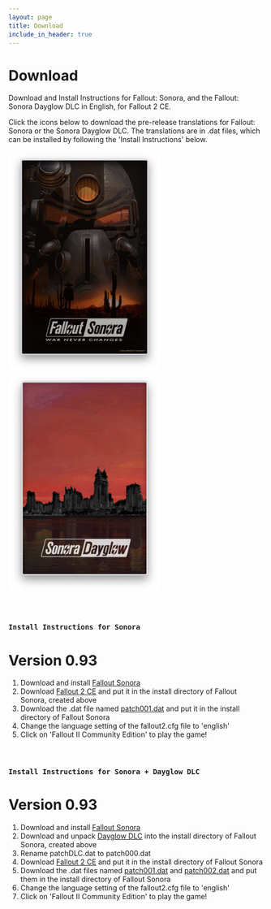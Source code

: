 ```yaml
---
layout: page
title: Download
include_in_header: true
---
```


# Download
Download and Install Instructions for Fallout: Sonora, and the Fallout: Sonora Dayglow DLC in English, for Fallout 2 CE.

Click the icons below to download the pre-release translations for Fallout: Sonora or the Sonora Dayglow DLC. The translations are in .dat files, which can be installed by following the 'Install Instructions' below.

[<img src="https://raw.githubusercontent.com/cambragol/Fallout-Sonora/main/assets/Screen%20Shot%20Sonora.png" width="300" />](https://github.com/cambragol/Fallout-Sonora-English/releases/download/0.9/patch001.dat "patch001.dat")[<img src="https://raw.githubusercontent.com/cambragol/Fallout-Sonora/main/assets/Screen%20Shot%20Dayglow.png" width="300" />](https://github.com/cambragol/Fallout-Sonora-English/releases/download/0.9/patch002.dat "patch002.dat")

<!--### [Download patch001.dat](https://github.com/cambragol/Fallout-Sonora-English/releases/download/0.9/patch001.dat)
### [Download patch002.dat](https://github.com/cambragol/Fallout-Sonora-English/releases/download/0.9/patch002.dat)-->

<br>

### `Install Instructions for Sonora`
# **Version 0.93**

1. Download and install [Fallout Sonora](https://cloud.mail.ru/public/jsg1/HSrkfMyPB)
2. Download [Fallout 2 CE](https://github.com/alexbatalov/fallout2-ce/releases/tag/v1.3.0) and put it in the install directory of Fallout Sonora, created above
3. Download the .dat file named [patch001.dat](https://github.com/cambragol/Fallout-Sonora-English/releases/download/0.9/patch001.dat) and put it in the install directory of Fallout Sonora
4. Change the language setting of the fallout2.cfg file to 'english'
5. Click on 'Fallout II Community Edition' to play the game!

<br>

### `Install Instructions for Sonora + Dayglow DLC`
# **Version 0.93**

1. Download and install [Fallout Sonora](https://cloud.mail.ru/public/jsg1/HSrkfMyPB)
2. Download and unpack [Dayglow DLC](https://cloud.mail.ru/public/s3bg/oiJr6N1Gh) into the install directory of Fallout Sonora, created above
3. Rename patchDLC.dat to patch000.dat
4. Download [Fallout 2 CE](https://github.com/alexbatalov/fallout2-ce/releases/tag/v1.3.0) and put it in the install directory of Fallout Sonora
5. Download the .dat files named [patch001.dat](https://github.com/cambragol/Fallout-Sonora-English/releases/download/0.9/patch001.dat) and [patch002.dat](https://github.com/cambragol/Fallout-Sonora-English/releases/download/0.9/patch002.dat) and put them in the install directory of Fallout Sonora
6. Change the language setting of the fallout2.cfg file to 'english'
7. Click on 'Fallout II Community Edition' to play the game!

<br>
